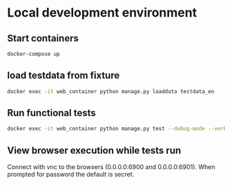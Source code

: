 
# Local development environment

## Start containers
```bash
docker-compose up
```

## load testdata from fixture
```bash
docker exec -it web_container python manage.py loaddata testdata_en
```

## Run functional tests
```bash
docker exec -it web_container python manage.py test --debug-mode --verbosity 2
```

## View browser execution while tests run
Connect with vnc to the browsers (0.0.0.0:6900 and 0.0.0.0:6901). 
When prompted for password the default is secret.
